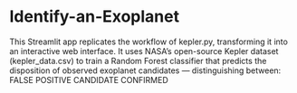 # Identify-an-Exoplanet
This Streamlit app replicates the workflow of kepler.py, transforming it into an interactive web interface. It uses NASA’s open-source Kepler dataset (kepler_data.csv) to train a Random Forest classifier that predicts the disposition of observed exoplanet candidates — distinguishing between: FALSE POSITIVE CANDIDATE CONFIRMED
